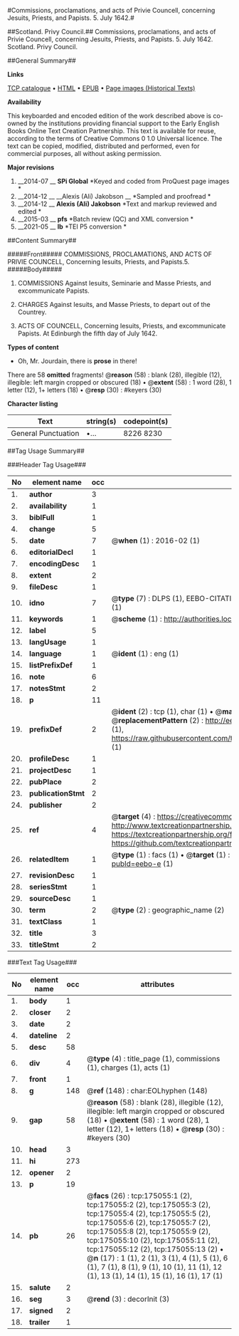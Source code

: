 #Commissions, proclamations, and acts of Privie Councell, concerning Jesuits, Priests, and Papists. 5. July 1642.#

##Scotland. Privy Council.##
Commissions, proclamations, and acts of Privie Councell, concerning Jesuits, Priests, and Papists. 5. July 1642.
Scotland. Privy Council.

##General Summary##

**Links**

[TCP catalogue](http://www.ota.ox.ac.uk/tcp/)  • 
[HTML](http://tei.it.ox.ac.uk/tcp/Texts-HTML/free/B05/B05357.html)  • 
[EPUB](http://tei.it.ox.ac.uk/tcp/Texts-EPUB/free/B05/B05357.epub) • 
[Page images (Historical Texts)](https://historicaltexts.jisc.ac.uk/eebo-51784650e)

**Availability**

This keyboarded and encoded edition of the work described above is co-owned by the
    institutions providing financial support to the Early English Books Online Text Creation
    Partnership. This text is available for reuse, according to the terms of  Creative Commons 0 1.0 Universal
    licence. The text can be copied, modified, distributed and performed, even for commercial
    purposes, all without asking permission.

**Major revisions**

1. __2014-07 __ __SPi Global__ *Keyed and coded from ProQuest page images *
1. __2014-12 __ __Alexis (Ali) Jakobson __ *Sampled and proofread *
1. __2014-12 __ __Alexis (Ali) Jakobson__ *Text and markup reviewed and edited *
1. __2015-03 __ __pfs__ *Batch review (QC) and XML conversion *
1. __2021-05 __ __lb__ *TEI P5 conversion *

##Content Summary##

#####Front#####
COMMISSIONS, PROCLAMATIONS, AND ACTS OF PRIVIE COUNCELL, Concerning Iesuits, Priests, and Papists.5.
#####Body#####

1. COMMISSIONS Against Iesuits, Seminarie and Masse Priests, and excommunicate Papists.

1. CHARGES Against Iesuits, and Masse Priests, to depart out of the Countrey.

1. ACTS OF COUNCELL, Concerning Iesuits, Priests, and excommunicate Papists. At Edinburgh the fifth day of July 1642.

**Types of content**

  * Oh, Mr. Jourdain, there is **prose** in there!

There are 58 **omitted** fragments! 
 @__reason__ (58) : blank (28), illegible (12), illegible: left margin cropped or obscured (18)  •  @__extent__ (58) : 1 word (28), 1 letter (12), 1+ letters (18)  •  @__resp__ (30) : #keyers (30)

**Character listing**


|Text|string(s)|codepoint(s)|
|---|---|---|
|General Punctuation|•…|8226 8230|

##Tag Usage Summary##

###Header Tag Usage###

|No|element name|occ|attributes|
|---|---|---|---|
|1.|__author__|3||
|2.|__availability__|1||
|3.|__biblFull__|1||
|4.|__change__|5||
|5.|__date__|7| @__when__ (1) : 2016-02 (1)|
|6.|__editorialDecl__|1||
|7.|__encodingDesc__|1||
|8.|__extent__|2||
|9.|__fileDesc__|1||
|10.|__idno__|7| @__type__ (7) : DLPS (1), EEBO-CITATION (1), VID (1), EEBO-PROQUEST (1), STC (2), OCLC (1)|
|11.|__keywords__|1| @__scheme__ (1) : http://authorities.loc.gov/ (1)|
|12.|__label__|5||
|13.|__langUsage__|1||
|14.|__language__|1| @__ident__ (1) : eng (1)|
|15.|__listPrefixDef__|1||
|16.|__note__|6||
|17.|__notesStmt__|2||
|18.|__p__|11||
|19.|__prefixDef__|2| @__ident__ (2) : tcp (1), char (1)  •  @__matchPattern__ (2) : ([0-9\-]+):([0-9IVX]+) (1), (.+) (1)  •  @__replacementPattern__ (2) : http://eebo.chadwyck.com/downloadtiff?vid=$1&page=$2 (1), https://raw.githubusercontent.com/textcreationpartnership/Texts/master/tcpchars.xml#$1 (1)|
|20.|__profileDesc__|1||
|21.|__projectDesc__|1||
|22.|__pubPlace__|2||
|23.|__publicationStmt__|2||
|24.|__publisher__|2||
|25.|__ref__|4| @__target__ (4) : https://creativecommons.org/publicdomain/zero/1.0/ (1), http://www.textcreationpartnership.org/docs/. (1), https://textcreationpartnership.org/faq/#faq05 (1), https://github.com/textcreationpartnership (1)|
|26.|__relatedItem__|1| @__type__ (1) : facs (1)  •  @__target__ (1) : https://data.historicaltexts.jisc.ac.uk/view?pubId=eebo-e (1)|
|27.|__revisionDesc__|1||
|28.|__seriesStmt__|1||
|29.|__sourceDesc__|1||
|30.|__term__|2| @__type__ (2) : geographic_name (2)|
|31.|__textClass__|1||
|32.|__title__|3||
|33.|__titleStmt__|2||


###Text Tag Usage###

|No|element name|occ|attributes|
|---|---|---|---|
|1.|__body__|1||
|2.|__closer__|2||
|3.|__date__|2||
|4.|__dateline__|2||
|5.|__desc__|58||
|6.|__div__|4| @__type__ (4) : title_page (1), commissions (1), charges (1), acts (1)|
|7.|__front__|1||
|8.|__g__|148| @__ref__ (148) : char:EOLhyphen (148)|
|9.|__gap__|58| @__reason__ (58) : blank (28), illegible (12), illegible: left margin cropped or obscured (18)  •  @__extent__ (58) : 1 word (28), 1 letter (12), 1+ letters (18)  •  @__resp__ (30) : #keyers (30)|
|10.|__head__|3||
|11.|__hi__|273||
|12.|__opener__|2||
|13.|__p__|19||
|14.|__pb__|26| @__facs__ (26) : tcp:175055:1 (2), tcp:175055:2 (2), tcp:175055:3 (2), tcp:175055:4 (2), tcp:175055:5 (2), tcp:175055:6 (2), tcp:175055:7 (2), tcp:175055:8 (2), tcp:175055:9 (2), tcp:175055:10 (2), tcp:175055:11 (2), tcp:175055:12 (2), tcp:175055:13 (2)  •  @__n__ (17) : 1 (1), 2 (1), 3 (1), 4 (1), 5 (1), 6 (1), 7 (1), 8 (1), 9 (1), 10 (1), 11 (1), 12 (1), 13 (1), 14 (1), 15 (1), 16 (1), 17 (1)|
|15.|__salute__|2||
|16.|__seg__|3| @__rend__ (3) : decorInit (3)|
|17.|__signed__|2||
|18.|__trailer__|1||
